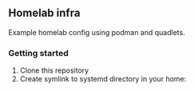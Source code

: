 ## Homelab infra

Example homelab config using podman and quadlets.

### Getting started

1. Clone this repository
2. Create symlink to systemd directory in your home:

